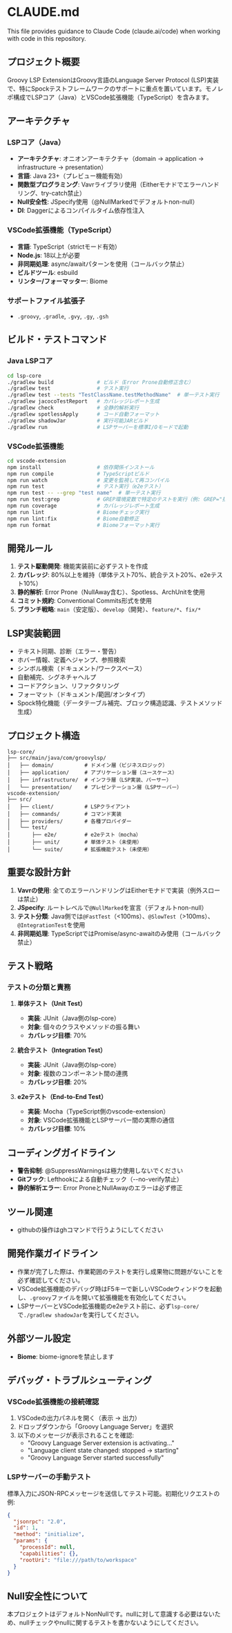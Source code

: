 # CLAUDE.md

This file provides guidance to Claude Code (claude.ai/code) when working with code in this repository.

## プロジェクト概要

Groovy LSP ExtensionはGroovy言語のLanguage Server Protocol (LSP)実装で、特にSpockテストフレームワークのサポートに重点を置いています。モノレポ構成でLSPコア（Java）とVSCode拡張機能（TypeScript）を含みます。

## アーキテクチャ

### LSPコア（Java）
- **アーキテクチャ**: オニオンアーキテクチャ（domain → application → infrastructure → presentation）
- **言語**: Java 23+（プレビュー機能有効）
- **関数型プログラミング**: Vavrライブラリ使用（Eitherモナドでエラーハンドリング、try-catch禁止）
- **Null安全性**: JSpecify使用（@NullMarkedでデフォルトnon-null）
- **DI**: Daggerによるコンパイルタイム依存性注入

### VSCode拡張機能（TypeScript）
- **言語**: TypeScript（strictモード有効）
- **Node.js**: 18以上が必要
- **非同期処理**: async/awaitパターンを使用（コールバック禁止）
- **ビルドツール**: esbuild
- **リンター/フォーマッター**: Biome

### サポートファイル拡張子
- `.groovy`, `.gradle`, `.gvy`, `.gy`, `.gsh`

## ビルド・テストコマンド

### Java LSPコア
```bash
cd lsp-core
./gradlew build              # ビルド（Error Prone自動修正含む）
./gradlew test               # テスト実行
./gradlew test --tests "TestClassName.testMethodName"  # 単一テスト実行
./gradlew jacocoTestReport   # カバレッジレポート生成
./gradlew check              # 全静的解析実行
./gradlew spotlessApply      # コード自動フォーマット
./gradlew shadowJar          # 実行可能JARビルド
./gradlew run                # LSPサーバーを標準I/Oモードで起動
```

### VSCode拡張機能
```bash
cd vscode-extension
npm install                  # 依存関係インストール
npm run compile              # TypeScriptビルド
npm run watch                # 変更を監視して再コンパイル
npm run test                 # テスト実行（e2eテスト）
npm run test -- --grep "test name"  # 単一テスト実行
npm run test:grep            # GREP環境変数で特定のテストを実行（例: GREP="括弧" npm run test:grep）
npm run coverage             # カバレッジレポート生成
npm run lint                 # Biomeチェック実行
npm run lint:fix             # Biome自動修正
npm run format               # Biomeフォーマット実行
```

## 開発ルール

1. **テスト駆動開発**: 機能実装前に必ずテストを作成
2. **カバレッジ**: 80%以上を維持（単体テスト70%、統合テスト20%、e2eテスト10%）
3. **静的解析**: Error Prone（NullAway含む）、Spotless、ArchUnitを使用
4. **コミット規約**: Conventional Commits形式を使用
5. **ブランチ戦略**: `main`（安定版）、`develop`（開発）、`feature/*`、`fix/*`

## LSP実装範囲

- テキスト同期、診断（エラー・警告）
- ホバー情報、定義へジャンプ、参照検索
- シンボル検索（ドキュメント/ワークスペース）
- 自動補完、シグネチャヘルプ
- コードアクション、リファクタリング
- フォーマット（ドキュメント/範囲/オンタイプ）
- Spock特化機能（データテーブル補完、ブロック構造認識、テストメソッド生成）

## プロジェクト構造

```
lsp-core/
├── src/main/java/com/groovylsp/
│   ├── domain/          # ドメイン層（ビジネスロジック）
│   ├── application/     # アプリケーション層（ユースケース）
│   ├── infrastructure/  # インフラ層（LSP実装、パーサー）
│   └── presentation/    # プレゼンテーション層（LSPサーバー）
vscode-extension/
├── src/
│   ├── client/          # LSPクライアント
│   ├── commands/        # コマンド実装
│   ├── providers/       # 各種プロバイダー
│   └── test/
│       ├── e2e/         # e2eテスト（mocha）
│       ├── unit/        # 単体テスト（未使用）
│       └── suite/       # 拡張機能テスト（未使用）
```

## 重要な設計方針

1. **Vavrの使用**: 全てのエラーハンドリングはEitherモナドで実装（例外スローは禁止）
2. **JSpecify**: ルートレベルで`@NullMarked`を宣言（デフォルトnon-null）
3. **テスト分類**: Java側では`@FastTest`（<100ms）、`@SlowTest`（>100ms）、`@IntegrationTest`を使用
4. **非同期処理**: TypeScriptではPromise/async-awaitのみ使用（コールバック禁止）

## テスト戦略

### テストの分類と責務
1. **単体テスト（Unit Test）**
   - **実装**: JUnit（Java側のlsp-core）
   - **対象**: 個々のクラスやメソッドの振る舞い
   - **カバレッジ目標**: 70%

2. **統合テスト（Integration Test）**
   - **実装**: JUnit（Java側のlsp-core）
   - **対象**: 複数のコンポーネント間の連携
   - **カバレッジ目標**: 20%

3. **e2eテスト（End-to-End Test）**
   - **実装**: Mocha（TypeScript側のvscode-extension）
   - **対象**: VSCode拡張機能とLSPサーバー間の実際の通信
   - **カバレッジ目標**: 10%

## コーディングガイドライン

- **警告抑制**: @SuppressWarningsは極力使用しないでください
- **Gitフック**: Lefthookによる自動チェック（--no-verify禁止）
- **静的解析エラー**: Error ProneとNullAwayのエラーは必ず修正

## ツール関連

- githubの操作はghコマンドで行うようにしてください

## 開発作業ガイドライン

- 作業が完了した際は、作業範囲のテストを実行し成果物に問題がないことを必ず確認してください。
- VSCode拡張機能のデバッグ時はF5キーで新しいVSCodeウィンドウを起動し、`.groovy`ファイルを開いて拡張機能を有効化してください。
- LSPサーバーとVSCode拡張機能のe2eテスト前に、必ず`lsp-core/`で`./gradlew shadowJar`を実行してください。

## 外部ツール設定

- **Biome**: biome-ignoreを禁止します

## デバッグ・トラブルシューティング

### VSCode拡張機能の接続確認
1. VSCodeの出力パネルを開く（表示 → 出力）
2. ドロップダウンから「Groovy Language Server」を選択
3. 以下のメッセージが表示されることを確認:
   - "Groovy Language Server extension is activating..."
   - "Language client state changed: stopped -> starting"
   - "Groovy Language Server started successfully"

### LSPサーバーの手動テスト
標準入力にJSON-RPCメッセージを送信してテスト可能。初期化リクエストの例:
```json
{
  "jsonrpc": "2.0",
  "id": 1,
  "method": "initialize",
  "params": {
    "processId": null,
    "capabilities": {},
    "rootUri": "file:///path/to/workspace"
  }
}
```

## Null安全性について

本プロジェクトはデフォルトNonNullです。nullに対して意識する必要はないため、nullチェックやnullに関するテストを書かないようにしてください。